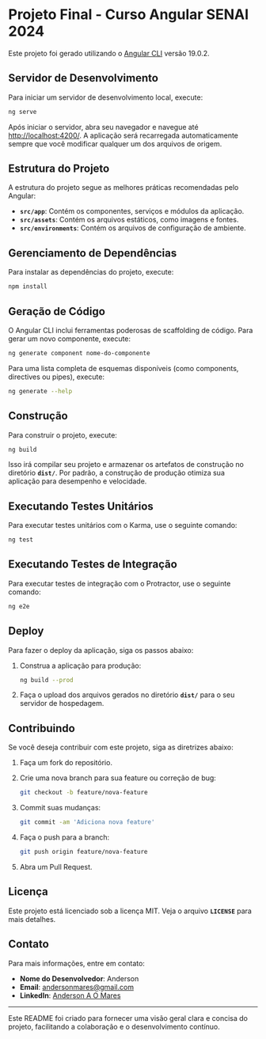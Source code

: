 
# Projeto Final - Curso Angular SENAI 2024

Este projeto foi gerado utilizando o [Angular CLI](https://github.com/angular/angular-cli) versão 19.0.2.

## Servidor de Desenvolvimento

Para iniciar um servidor de desenvolvimento local, execute:

```bash
ng serve
```

Após iniciar o servidor, abra seu navegador e navegue até [http://localhost:4200/](http://localhost:4200/). A aplicação será recarregada automaticamente sempre que você modificar qualquer um dos arquivos de origem.

## Estrutura do Projeto

A estrutura do projeto segue as melhores práticas recomendadas pelo Angular:

- **`src/app`**: Contém os componentes, serviços e módulos da aplicação.
- **`src/assets`**: Contém os arquivos estáticos, como imagens e fontes.
- **`src/environments`**: Contém os arquivos de configuração de ambiente.

## Gerenciamento de Dependências

Para instalar as dependências do projeto, execute:

```bash
npm install
```

## Geração de Código

O Angular CLI inclui ferramentas poderosas de scaffolding de código. Para gerar um novo componente, execute:

```bash
ng generate component nome-do-componente
```

Para uma lista completa de esquemas disponíveis (como components, directives ou pipes), execute:

```bash
ng generate --help
```

## Construção

Para construir o projeto, execute:

```bash
ng build
```

Isso irá compilar seu projeto e armazenar os artefatos de construção no diretório **`dist/`**. Por padrão, a construção de produção otimiza sua aplicação para desempenho e velocidade.

## Executando Testes Unitários

Para executar testes unitários com o Karma, use o seguinte comando:

```bash
ng test
```

## Executando Testes de Integração

Para executar testes de integração com o Protractor, use o seguinte comando:

```bash
ng e2e
```

## Deploy

Para fazer o deploy da aplicação, siga os passos abaixo:

1. Construa a aplicação para produção:

   ```bash
   ng build --prod
   ```

2. Faça o upload dos arquivos gerados no diretório **`dist/`** para o seu servidor de hospedagem.

## Contribuindo

Se você deseja contribuir com este projeto, siga as diretrizes abaixo:

1. Faça um fork do repositório.
2. Crie uma nova branch para sua feature ou correção de bug:

   ```bash
   git checkout -b feature/nova-feature
   ```

3. Commit suas mudanças:

   ```bash
   git commit -am 'Adiciona nova feature'
   ```

4. Faça o push para a branch:

   ```bash
   git push origin feature/nova-feature
   ```

5. Abra um Pull Request.

## Licença

Este projeto está licenciado sob a licença MIT. Veja o arquivo **`LICENSE`** para mais detalhes.

## Contato

Para mais informações, entre em contato:

- **Nome do Desenvolvedor**: Anderson
- **Email**: andersonmares@gmail.com
- **LinkedIn**: [Anderson A O Mares](https://www.linkedin.com/in/anderson-alves-de-oliveira-mares-a3376521/)

---

Este README foi criado para fornecer uma visão geral clara e concisa do projeto, facilitando a colaboração e o desenvolvimento contínuo.
